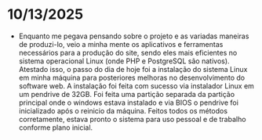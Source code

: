 # 10/13/2025

- Enquanto me pegava pensando sobre o projeto e as variadas maneiras de produzi-lo, veio a minha mente os aplicativos e ferramentas necessários para a produção do site, sendo eles mais eficientes no sistema operacional Linux (onde PHP e PostgreSQL são nativos). Atestado isso, o passo do dia de hoje foi a instalação do sistema Linux em minha máquina para posteriores melhoras no desenvolvimento do software web. A instalação foi feita com sucesso via instalador Linux em um pendrive de 32GB. Foi feita uma partição separada da partição principal onde o windows estava instalado e via BIOS o pendrive foi inicializado após o reinicio da máquina. Feitos todos os métodos corretamente, estava pronto o sistema para uso pessoal e de trabalho conforme plano inicial.
